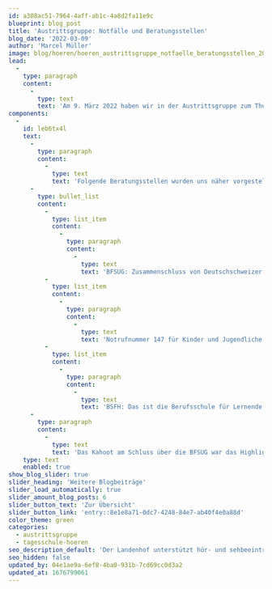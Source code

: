 ```yaml
---
id: a308ac51-7964-4aff-ab1c-4a8d2fa11e9c
blueprint: blog_post
title: 'Austrittsgruppe: Notfälle und Beratungsstellen'
blog_date: '2022-03-09'
author: 'Marcel Müller'
image: blog/hoeren/hoeren_austrittsgruppe_notfaelle_beratungsstellen_2022/hoeren_austrittsgruppe_notfaelle_beratungsstellen_2022.jpeg
lead:
  -
    type: paragraph
    content:
      -
        type: text
        text: 'Am 9. März 2022 haben wir in der Austrittsgruppe zum Thema «Notfälle und Beratungsstellen» wertvolle Informationen erhalten. Dabei ging es vor allem darum, wie wir mit Stresssituationen und Schwierigkeiten in der Lehre umgehen und wo wir uns in Notsituationen Hilfe holen können.'
components:
  -
    id: leb6tx4l
    text:
      -
        type: paragraph
        content:
          -
            type: text
            text: 'Folgende Beratungsstellen wurden uns näher vorgestellt:'
      -
        type: bullet_list
        content:
          -
            type: list_item
            content:
              -
                type: paragraph
                content:
                  -
                    type: text
                    text: 'BFSUG: Zusammenschluss von Deutschschweizer Beratungsstellen für Schwerhörige und Gehörlose.'
          -
            type: list_item
            content:
              -
                type: paragraph
                content:
                  -
                    type: text
                    text: 'Notrufnummer 147 für Kinder und Jugendliche: Projuventute hat ein Sorgentelefon eingerichtet, das rund um die Uhr besetzt ist.'
          -
            type: list_item
            content:
              -
                type: paragraph
                content:
                  -
                    type: text
                    text: 'BSFH: Das ist die Berufsschule für Lernende mit Hör- und Kommunikationsbehinderung in Zürich-Oerlikon.'
      -
        type: paragraph
        content:
          -
            type: text
            text: 'Das Kahoot am Schluss über die BFSUG war das Highlight für uns. Es war ein Anlass mit vielen wertvollen Informationen. Herzlichen Dank an alle, die mitgewirkt haben.'
    type: text
    enabled: true
show_blog_slider: true
slider_heading: 'Weitere Blogbeiträge'
slider_load_automatically: true
slider_amount_blog_posts: 6
slider_button_text: 'Zur Übersicht'
slider_button_link: 'entry::8e1e8a71-0dc7-4248-84e7-ab40f4e0a88d'
color_theme: green
categories:
  - austrittsgruppe
  - tagesschule-hoeren
seo_description_default: 'Der Landenhof unterstützt hör- und sehbeeinträchtigte Kinder & Jugendliche in ihrem selbstbestimmten Leben durch Förderung ihrer Fähigkeiten & Entwicklung'
seo_hidden: false
updated_by: 04e1ae9a-6ef8-4ba0-931b-7cd69cc0d3a2
updated_at: 1676799061
---
```

